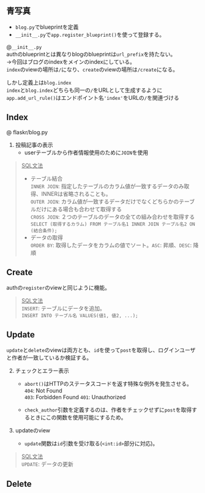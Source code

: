 ## 青写真  
- `blog.py`でblueprintを定義  
- `__init__.py`で`app.register_blueprint()`を使って登録する。  

@`__init__.py`  
authのblueprintとは異なりblogのblueprintは`url_prefix`を持たない。  
→今回はブログのindexをメインのindexにしている。  
`index`のviewの場所は`/`になり、`create`のviewの場所は`/create`になる。  

しかし定義上は`blog.index`  
`index`と`blog.index`どちらも同一の`/`をURLとして生成するように`app.add_url_rule()`はエンドポイント名`'index'`をURLの`/`を関連づける  

## Index  
@ flaskr/blog.py
1. 投稿記事の表示  
    - userテーブルから作者情報使用のために`JOIN`を使用  

> <u>SQL文法 </u>  
> - テーブル結合   
`INNER JOIN`: 指定したテーブルのカラム値が一致するデータのみ取得、INNERは省略されることも。    
`OUTER JOIN`: カラム値が一致するデータだけでなくどちらかのテーブルだけにある場合も合わせて取得する  
`CROSS JOIN`: ２つのテーブルのデータの全ての組み合わせを取得する  
`SELECT (取得するカラム) FROM テーブル名1 INNER JOIN テーブル名2 ON (結合条件);`  
> - データの取得  
`ORDER BY`: 取得したデータをカラムの値でソート。`ASC`: 昇順、`DESC`: 降順  

## Create  
authの`register`のviewと同じように機能。  

> <u>SQL文法 </u>   
`INSERT`: テーブルにデータを追加。  
`INSERT INTO テーブル名 VALUES(値1, 値2, ...);`  

## Update  
`update`と`delete`のviewは両方とも、`id`を使って`post`を取得し、ログインユーザと作者が一致しているか検証する。  

2. チェックとエラー表示
    - `abort()`はHTTPのステータスコードを返す特殊な例外を発生させる。  
    `404`: Not Found  
    `403`: Forbidden  Found
    `401`: Unauthorized  

    - `check_author`引数を定義するのは、作者をチェックせずに`post`を取得するときにこの関数を使用可能にするため。  

3. updateのview  
    - `update`関数は`id`引数を受け取る(`<int:id>`部分に対応)。  

> <u>SQL文法 </u>  
`UPDATE`: データの更新  

## Delete  
